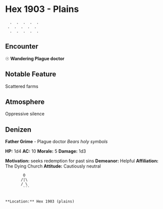 # Hex 1903 - Plains
```
  .  .  .  .  .
 .  .  .  .  .
  .  .  .  .  .
```

## Encounter

☉ **Wandering Plague doctor**

## Notable Feature

Scattered farms

## Atmosphere

Oppressive silence

## Denizen

**Father Grime** - Plague doctor
*Bears holy symbols*

**HP:** 1d4 **AC:** 10 **Morale:** 5
**Damage:** 1d3

**Motivation:** seeks redemption for past sins
**Demeanor:** Helpful
**Affiliation:** The Dying Church
**Attitude:** Cautiously neutral

```
        O
       /|\
       / \
        ```


**Location:** Hex 1903 (plains)
